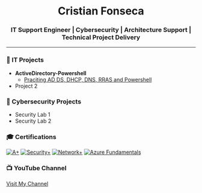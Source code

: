 
<h1 align="center">Cristian Fonseca</h1>
<h3 align="center">IT Support Engineer | Cybersecurity | Architecture Support | Technical Project Delivery</h3>

---

### 📂 IT Projects  
- <b>ActiveDirectory-Powershell</b>
  - [Praciting AD DS, DHCP, DNS, RRAS and Powershell](https://github.com/Crisn-Del/LabActiveDirectory-Powershell)
- Project 2  

### 🔐 Cybersecurity Projects  
- Security Lab 1  
- Security Lab 2  

### 🎓 Certifications  
[![A+](https://img.shields.io/badge/A+-CompTIA-FF0000?style=flat)](https://www.credly.com/badges/6d0e115f-dd00-4fd8-8d1c-854afa9faba6)
[![Security+](https://img.shields.io/badge/Security+-CompTIA-FF0000?style=flat)](https://www.credly.com/earner/earned/badge/9fc4f089-c083-417a-a94a-45fab2c86e24)
[![Network+](https://img.shields.io/badge/Network+-CompTIA-FF0000?style=flat)](https://www.credly.com/earner/earned/badge/8b50a42b-2671-4f9c-8649-979bc47b3c9c)
[![Azure Fundamentals](https://img.shields.io/badge/Azure%20Fundamentals-Microsoft-0078D7?style=flat)](https://learn.microsoft.com/api/credentials/share/en-us/CristianFonsecaDiaz-7153/EBF5D1C3B3D30D9D?sharingId=312CFB20C6693A07)


### 📺 YouTube Channel  
[Visit My Channel](https://www.youtube.com/yourchannel)

<!--
**Crisn-Del/Crisn-Del** is a ✨ _special_ ✨ repository because its `README.md` (this file) appears on your GitHub profile.

Here are some ideas to get you started:

- 🔭 I’m currently working on ...
- 🌱 I’m currently learning ...
- 👯 I’m looking to collaborate on ...
- 🤔 I’m looking for help with ...
- 💬 Ask me about ...
- 📫 How to reach me: ...
- 😄 Pronouns: ...
- ⚡ Fun fact: ...
-->
